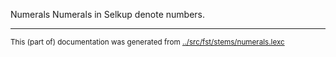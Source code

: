 Numerals
Numerals in Selkup denote numbers.


* * *
<small>This (part of) documentation was generated from [../src/fst/stems/numerals.lexc](http://github.com/giellalt/lang-sel/blob/main/../src/fst/stems/numerals.lexc)</small>